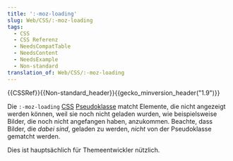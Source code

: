 ```yaml
---
title: ':-moz-loading'
slug: Web/CSS/:-moz-loading
tags:
  - CSS
  - CSS Referenz
  - NeedsCompatTable
  - NeedsContent
  - NeedsExample
  - Non-standard
translation_of: Web/CSS/:-moz-loading
---
```

{{CSSRef}}{{Non-standard_header}}{{gecko_minversion_header("1.9")}}

Die `:-moz-loading` [CSS](/de/docs/Web/CSS) [Pseudoklasse](/de/docs/Web/CSS/Pseudo-classes) matcht Elemente, die nicht angezeigt werden können, weil sie noch nicht geladen wurden, wie beispielsweise Bilder, die noch nicht angefangen haben, anzukommen. Beachte, dass Bilder, die _dabei sind_, geladen zu werden, _nicht_ von der Pseudoklasse gematcht werden.

Dies ist hauptsächlich für Themeentwickler nützlich.
